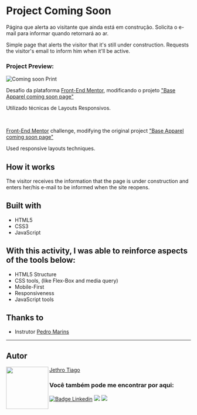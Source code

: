 # Project Coming Soon

Página que alerta ao visitante que ainda está em construção.
Solicita o e-mail para informar quando retornará ao ar.

Simple page that alerts the visitor that it's still under construction. 
Requests the visitor's email to inform him when it'll be active.

### Project Preview:

![Coming soon Print](https://user-images.githubusercontent.com/103612874/193066074-cd07f23c-7a08-4370-830b-367498ab346d.jpg)

Desafio da plataforma [Front-End Mentor](https://www.frontendmentor.io/), modificando o projeto ["Base Apparel coming soon page"](https://www.frontendmentor.io/challenges/base-apparel-coming-soon-page-5d46b47f8db8a7063f9331a0)

Utilizado técnicas de Layouts Responsivos.

<br>

[Front-End Mentor](https://www.frontendmentor.io/) challenge, modifying the original project ["Base Apparel coming soon page"](https://www.frontendmentor.io/challenges/base-apparel-coming-soon-page-5d46b47f8db8a7063f9331a0)

Used responsive layouts techniques.


## How it works

The visitor receives the information that the page is under construction and enters her/his e-mail to be informed when the site reopens.

## Built with

* HTML5
* CSS3
* JavaScript

## With this activity, I was able to reinforce aspects of the tools below:

- HTML5 Structure
- CSS tools, (like Flex-Box and media query)
- Mobile-First
- Responsiveness
- JavaScript tools

## Thanks to

* Instrutor [Pedro Marins](https://github.com/pedromarins)

---

<h2 id="autor" align="left">Autor</h2>
<img align="left" src="https://avatars.githubusercontent.com/u/103612874?v=4" width=115>
<a href="https://github.com/JethroTiago">Jethro Tiago</a>
<h3 align="left">Você também pode me encontrar por aqui:</h3>
<p align="left">
  <a href="https://www.linkedin.com/in/jethrotiago/"><img src="https://img.shields.io/badge/LinkedIn-0077B5?style=for-the-badge&logo=linkedin&logoColor=white" alt="Badge Linkedin" /></a>
  <a href="https://www.youtube.com/c/BEIRADAAVENTURA" target="_blank"><img src="https://img.shields.io/badge/YouTube-FF0000?style=for-the-badge&logo=youtube&logoColor=white" target="_blank"></a>
  <a href="https://instagram.com/jethrotiago" target="_blank"><img src="https://img.shields.io/badge/-Instagram-%23E4405F?style=for-the-badge&logo=instagram&logoColor=white" target="_blank"></a>
